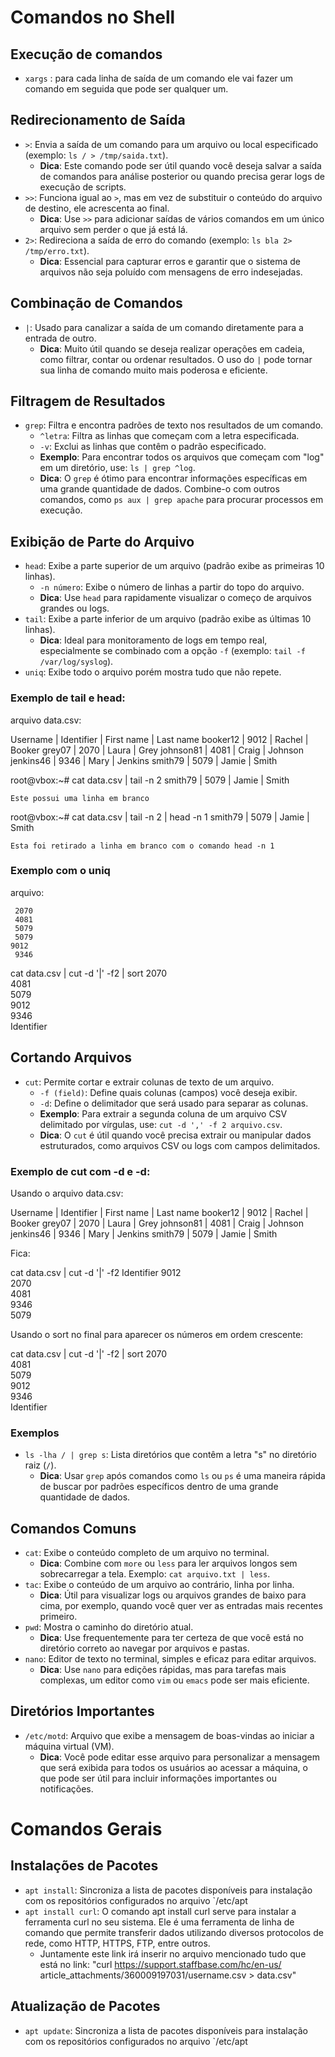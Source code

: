 # Comandos no Shell

## Execução de comandos

- `xargs` : para cada linha de saída de um comando ele vai fazer um comando em seguida que pode ser qualquer um.




## Redirecionamento de Saída

- `>`: Envia a saída de um comando para um arquivo ou local especificado (exemplo: `ls / > /tmp/saida.txt`). 
  - **Dica**: Este comando pode ser útil quando você deseja salvar a saída de comandos para análise posterior ou quando precisa gerar logs de execução de scripts.
- `>>`: Funciona igual ao `>`, mas em vez de substituir o conteúdo do arquivo de destino, ele acrescenta ao final.
  - **Dica**: Use `>>` para adicionar saídas de vários comandos em um único arquivo sem perder o que já está lá.
- `2>`: Redireciona a saída de erro do comando (exemplo: `ls bla 2> /tmp/erro.txt`).
  - **Dica**: Essencial para capturar erros e garantir que o sistema de arquivos não seja poluído com mensagens de erro indesejadas.

## Combinação de Comandos

- `|`: Usado para canalizar a saída de um comando diretamente para a entrada de outro.
  - **Dica**: Muito útil quando se deseja realizar operações em cadeia, como filtrar, contar ou ordenar resultados. O uso do `|` pode tornar sua linha de comando muito mais poderosa e eficiente.

## Filtragem de Resultados

- `grep`: Filtra e encontra padrões de texto nos resultados de um comando.
  - `^letra`: Filtra as linhas que começam com a letra especificada.
  - `-v`: Exclui as linhas que contêm o padrão especificado.
  - **Exemplo**: Para encontrar todos os arquivos que começam com "log" em um diretório, use: `ls | grep ^log`.
  - **Dica**: O `grep` é ótimo para encontrar informações específicas em uma grande quantidade de dados. Combine-o com outros comandos, como `ps aux | grep apache` para procurar processos em execução.

## Exibição de Parte do Arquivo

- `head`: Exibe a parte superior de um arquivo (padrão exibe as primeiras 10 linhas).
  - `-n número`: Exibe o número de linhas a partir do topo do arquivo.
  - **Dica**: Use `head` para rapidamente visualizar o começo de arquivos grandes ou logs.
- `tail`: Exibe a parte inferior de um arquivo (padrão exibe as últimas 10 linhas).
  - **Dica**: Ideal para monitoramento de logs em tempo real, especialmente se combinado com a opção `-f` (exemplo: `tail -f /var/log/syslog`).
- `uniq`: Exibe todo o arquivo porém mostra tudo que não repete.

### Exemplo de tail e head:

arquivo data.csv:

Username  |  Identifier | First name | Last name
booker12  |    9012     |   Rachel   |  Booker
grey07    |     2070    |   Laura    |   Grey
johnson81 |     4081    |    Craig   |  Johnson
jenkins46 |     9346    |    Mary    |   Jenkins
smith79   |     5079    |    Jamie   |    Smith

root@vbox:~# cat data.csv | tail -n 2
smith79   |     5079    |    Jamie   |    Smith

`Este possui uma linha em branco`

root@vbox:~# cat data.csv | tail -n 2 | head -n 1
smith79   |     5079    |    Jamie   |    Smith

`Esta foi retirado a linha em branco com o comando head -n 1` 

### Exemplo com o uniq

arquivo:

     2070    
     4081    
     5079    
     5079    
    9012     
     9346    

cat data.csv | cut -d '|' -f2 | sort
     2070    
     4081    
     5079    
    9012     
     9346    
  Identifier 


## Cortando Arquivos

- `cut`: Permite cortar e extrair colunas de texto de um arquivo.
  - `-f (field)`: Define quais colunas (campos) você deseja exibir.
  - `-d`: Define o delimitador que será usado para separar as colunas.
  - **Exemplo**: Para extrair a segunda coluna de um arquivo CSV delimitado por vírgulas, use: `cut -d ',' -f 2 arquivo.csv`.
  - **Dica**: O `cut` é útil quando você precisa extrair ou manipular dados estruturados, como arquivos CSV ou logs com campos delimitados.
 
### Exemplo de cut com -d e -d:

Usando o arquivo data.csv:

Username  |  Identifier | First name | Last name
booker12  |    9012     |   Rachel   |  Booker
grey07    |     2070    |   Laura    |   Grey
johnson81 |     4081    |    Craig   |  Johnson
jenkins46 |     9346    |    Mary    |   Jenkins
smith79   |     5079    |    Jamie   |    Smith

Fica:

cat data.csv | cut -d '|' -f2 
  Identifier 
    9012     
     2070    
     4081    
     9346    
     5079    


Usando o sort no final para aparecer os números em ordem crescente:

cat data.csv | cut -d '|' -f2 | sort
     2070    
     4081    
     5079    
    9012     
     9346    
  Identifier 
  
### Exemplos

- `ls -lha / | grep s`: Lista diretórios que contêm a letra "s" no diretório raiz (`/`).
  - **Dica**: Usar `grep` após comandos como `ls` ou `ps` é uma maneira rápida de buscar por padrões específicos dentro de uma grande quantidade de dados.

## Comandos Comuns

- `cat`: Exibe o conteúdo completo de um arquivo no terminal.
  - **Dica**: Combine com `more` ou `less` para ler arquivos longos sem sobrecarregar a tela. Exemplo: `cat arquivo.txt | less`.
- `tac`: Exibe o conteúdo de um arquivo ao contrário, linha por linha.
  - **Dica**: Útil para visualizar logs ou arquivos grandes de baixo para cima, por exemplo, quando você quer ver as entradas mais recentes primeiro.
- `pwd`: Mostra o caminho do diretório atual.
  - **Dica**: Use frequentemente para ter certeza de que você está no diretório correto ao navegar por arquivos e pastas.
- `nano`: Editor de texto no terminal, simples e eficaz para editar arquivos.
  - **Dica**: Use `nano` para edições rápidas, mas para tarefas mais complexas, um editor como `vim` ou `emacs` pode ser mais eficiente.

## Diretórios Importantes

- `/etc/motd`: Arquivo que exibe a mensagem de boas-vindas ao iniciar a máquina virtual (VM).
  - **Dica**: Você pode editar esse arquivo para personalizar a mensagem que será exibida para todos os usuários ao acessar a máquina, o que pode ser útil para incluir informações importantes ou notificações.

# Comandos Gerais

## Instalações de Pacotes

- `apt install`: Sincroniza a lista de pacotes disponíveis para instalação com os repositórios configurados no arquivo `/etc/apt
- `apt install curl`: O comando apt install curl serve para instalar a ferramenta curl no seu sistema. Ele é uma ferramenta de linha de comando que permite transferir dados utilizando diversos protocolos de rede, como HTTP, HTTPS, FTP, entre outros.
    - Juntamente este link irá inserir no arquivo mencionado tudo que está no link: "curl https://support.staffbase.com/hc/en-us/          article_attachments/360009197031/username.csv > data.csv"



## Atualização de Pacotes

- `apt update`: Sincroniza a lista de pacotes disponíveis para instalação com os repositórios configurados no arquivo `/etc/apt
